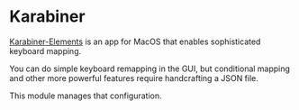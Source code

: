 # Karabiner

[Karabiner-Elements](https://karabiner-elements.pqrs.org/) is an app for MacOS that enables sophisticated keyboard mapping.

You can do simple keyboard remapping in the GUI, but conditional mapping and other more powerful features require handcrafting a JSON file.

This module manages that configuration.
